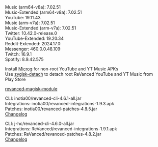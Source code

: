 Music (arm64-v8a): 7.02.51  
Music-Extended (arm64-v8a): 7.02.51  
YouTube: 19.11.43  
Music (arm-v7a): 7.02.51  
Music-Extended (arm-v7a): 7.02.51  
Twitter: 10.42.0-release.0  
YouTube-Extended: 19.20.34  
Reddit-Extended: 2024.17.0  
Messenger: 460.0.0.48.109  
Twitch: 16.9.1  
Spotify: 8.9.42.575  

Install [Microg](https://github.com/ReVanced/GmsCore/releases) for non-root YouTube and YT Music APKs  
Use [zygisk-detach](https://github.com/j-hc/zygisk-detach) to detach root ReVanced YouTube and YT Music from Play Store  

[revanced-magisk-module](https://github.com/j-hc/revanced-magisk-module)
  
CLI: inotia00/revanced-cli-4.6.1-all.jar  
Integrations: inotia00/revanced-integrations-1.9.3.apk  
Patches: inotia00/revanced-patches-4.8.5.jar  
[Changelog](https://github.com/inotia00/revanced-patches/releases/tag/v4.8.5)

CLI: j-hc/revanced-cli-4.6.0-all.jar  
Integrations: ReVanced/revanced-integrations-1.9.1.apk  
Patches: ReVanced/revanced-patches-4.8.2.jar  
[Changelog](https://github.com/ReVanced/revanced-patches/releases/tag/v4.8.2)  

